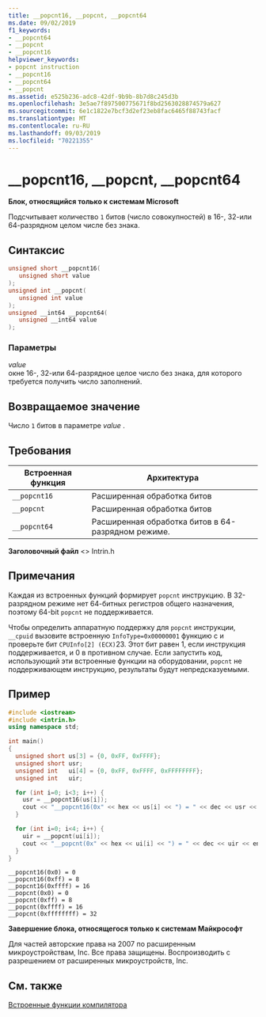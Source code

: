 ```yaml
---
title: __popcnt16, __popcnt, __popcnt64
ms.date: 09/02/2019
f1_keywords:
- __popcnt64
- __popcnt
- __popcnt16
helpviewer_keywords:
- popcnt instruction
- __popcnt16
- __popcnt64
- __popcnt
ms.assetid: e525b236-adc8-42df-9b9b-8b7d8c245d3b
ms.openlocfilehash: 3e5ae7f897500775671f8bd2563028874579a627
ms.sourcegitcommit: 6e1c1822e7bcf3d2ef23eb8fac6465f88743facf
ms.translationtype: MT
ms.contentlocale: ru-RU
ms.lasthandoff: 09/03/2019
ms.locfileid: "70221355"
---
```

# <a name="__popcnt16-__popcnt-__popcnt64"></a>__popcnt16, __popcnt, __popcnt64

**Блок, относящийся только к системам Microsoft**

Подсчитывает количество `1` битов (число совокупностей) в 16-, 32-или 64-разрядном целом числе без знака.

## <a name="syntax"></a>Синтаксис

```C
unsigned short __popcnt16(
   unsigned short value
);
unsigned int __popcnt(
   unsigned int value
);
unsigned __int64 __popcnt64(
   unsigned __int64 value
);
```

### <a name="parameters"></a>Параметры

*value*\
окне 16-, 32-или 64-разрядное целое число без знака, для которого требуется получить число заполнений.

## <a name="return-value"></a>Возвращаемое значение

Число `1` битов в параметре *value* .

## <a name="requirements"></a>Требования

|Встроенная функция|Архитектура|
|---------------|------------------|
|`__popcnt16`|Расширенная обработка битов|
|`__popcnt`|Расширенная обработка битов|
|`__popcnt64`|Расширенная обработка битов в 64-разрядном режиме.|

**Заголовочный файл** \<> Intrin.h

## <a name="remarks"></a>Примечания

Каждая из встроенных функций формирует `popcnt` инструкцию. В 32-разрядном режиме нет 64-битных регистров общего назначения, поэтому 64-bit `popcnt` не поддерживается.

Чтобы определить аппаратную поддержку для `popcnt` инструкции, `__cpuid` вызовите встроенную `InfoType=0x00000001` функцию с и проверьте бит `CPUInfo[2] (ECX)`23. Этот бит равен 1, если инструкция поддерживается, и 0 в противном случае. Если запустить код, использующий эти встроенные функции на оборудовании, `popcnt` не поддерживающем инструкцию, результаты будут непредсказуемыми.

## <a name="example"></a>Пример

```cpp
#include <iostream>
#include <intrin.h>
using namespace std;

int main()
{
  unsigned short us[3] = {0, 0xFF, 0xFFFF};
  unsigned short usr;
  unsigned int   ui[4] = {0, 0xFF, 0xFFFF, 0xFFFFFFFF};
  unsigned int   uir;

  for (int i=0; i<3; i++) {
    usr = __popcnt16(us[i]);
    cout << "__popcnt16(0x" << hex << us[i] << ") = " << dec << usr << endl;
  }

  for (int i=0; i<4; i++) {
    uir = __popcnt(ui[i]);
    cout << "__popcnt(0x" << hex << ui[i] << ") = " << dec << uir << endl;
  }
}
```

```Output
__popcnt16(0x0) = 0
__popcnt16(0xff) = 8
__popcnt16(0xffff) = 16
__popcnt(0x0) = 0
__popcnt(0xff) = 8
__popcnt(0xffff) = 16
__popcnt(0xffffffff) = 32
```

**Завершение блока, относящегося только к системам Майкрософт**

Для частей авторские права на 2007 по расширенным микроустройствам, Inc. Все права защищены. Воспроизводить с разрешением от расширенных микроустройств, Inc.

## <a name="see-also"></a>См. также

[Встроенные функции компилятора](../intrinsics/compiler-intrinsics.md)

